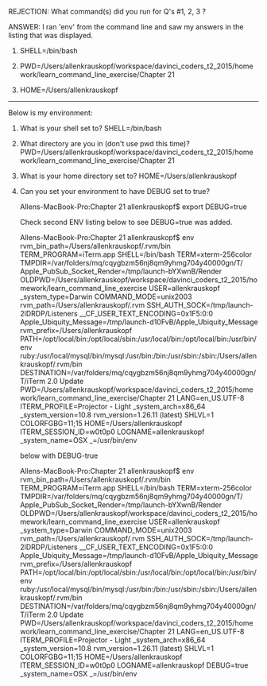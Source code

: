 REJECTION: What command(s) did you run for Q's #1, 2, 3 ?

ANSWER:  I ran 'env' from the command line and saw my answers in the listing that was displayed.

  1) SHELL=/bin/bash
  
  2) PWD=/Users/allenkrauskopf/workspace/davinci_coders_t2_2015/homework/learn_command_line_exercise/Chapter 21
  
  3) HOME=/Users/allenkrauskopf
  
  
--------------------------------------------------------------
Below is my environment:

1) What is your shell set to?   SHELL=/bin/bash
    
2) What directory are you in (don't use pwd this time)?   PWD=/Users/allenkrauskopf/workspace/davinci_coders_t2_2015/homework/learn_command_line_exercise/Chapter 21

3) What is your home directory set to?   HOME=/Users/allenkrauskopf

4) Can you set your environment to have DEBUG set to true?

    Allens-MacBook-Pro:Chapter 21 allenkrauskopf$ export DEBUG=true
    
   Check second ENV listing below to see DEBUG=true was added.


    Allens-MacBook-Pro:Chapter 21 allenkrauskopf$ env
    rvm_bin_path=/Users/allenkrauskopf/.rvm/bin
    TERM_PROGRAM=iTerm.app
    SHELL=/bin/bash
    TERM=xterm-256color
    TMPDIR=/var/folders/mq/cqygbzm56nj8qm9yhmg704y40000gn/T/
    Apple_PubSub_Socket_Render=/tmp/launch-bYXwnB/Render
    OLDPWD=/Users/allenkrauskopf/workspace/davinci_coders_t2_2015/homework/learn_command_line_exercise
    USER=allenkrauskopf
    _system_type=Darwin
    COMMAND_MODE=unix2003
    rvm_path=/Users/allenkrauskopf/.rvm
    SSH_AUTH_SOCK=/tmp/launch-2lDRDP/Listeners
    __CF_USER_TEXT_ENCODING=0x1F5:0:0
    Apple_Ubiquity_Message=/tmp/launch-d10FvB/Apple_Ubiquity_Message
    rvm_prefix=/Users/allenkrauskopf
    PATH=/opt/local/bin:/opt/local/sbin:/usr/local/bin:/opt/local/bin:/usr/bin/env ruby:/usr/local/mysql/bin/mysql:/usr/bin:/bin:/usr/sbin:/sbin:/Users/allenkrauskopf/.rvm/bin
    DESTINATION=/var/folders/mq/cqygbzm56nj8qm9yhmg704y40000gn/T/iTerm 2.0 Update
    PWD=/Users/allenkrauskopf/workspace/davinci_coders_t2_2015/homework/learn_command_line_exercise/Chapter 21
    LANG=en_US.UTF-8
    ITERM_PROFILE=Projector - Light
    _system_arch=x86_64
    _system_version=10.8
    rvm_version=1.26.11 (latest)
    SHLVL=1
    COLORFGBG=11;15
    HOME=/Users/allenkrauskopf
    ITERM_SESSION_ID=w0t0p0
    LOGNAME=allenkrauskopf
    _system_name=OSX
    _=/usr/bin/env
    
   below with DEBUG-true
   
    Allens-MacBook-Pro:Chapter 21 allenkrauskopf$ env
    rvm_bin_path=/Users/allenkrauskopf/.rvm/bin
    TERM_PROGRAM=iTerm.app
    SHELL=/bin/bash
    TERM=xterm-256color
    TMPDIR=/var/folders/mq/cqygbzm56nj8qm9yhmg704y40000gn/T/
    Apple_PubSub_Socket_Render=/tmp/launch-bYXwnB/Render
    OLDPWD=/Users/allenkrauskopf/workspace/davinci_coders_t2_2015/homework/learn_command_line_exercise
    USER=allenkrauskopf
    _system_type=Darwin
    COMMAND_MODE=unix2003
    rvm_path=/Users/allenkrauskopf/.rvm
    SSH_AUTH_SOCK=/tmp/launch-2lDRDP/Listeners
    __CF_USER_TEXT_ENCODING=0x1F5:0:0
    Apple_Ubiquity_Message=/tmp/launch-d10FvB/Apple_Ubiquity_Message
    rvm_prefix=/Users/allenkrauskopf
    PATH=/opt/local/bin:/opt/local/sbin:/usr/local/bin:/opt/local/bin:/usr/bin/env ruby:/usr/local/mysql/bin/mysql:/usr/bin:/bin:/usr/sbin:/sbin:/Users/allenkrauskopf/.rvm/bin
    DESTINATION=/var/folders/mq/cqygbzm56nj8qm9yhmg704y40000gn/T/iTerm 2.0 Update
    PWD=/Users/allenkrauskopf/workspace/davinci_coders_t2_2015/homework/learn_command_line_exercise/Chapter 21
    LANG=en_US.UTF-8
    ITERM_PROFILE=Projector - Light
    _system_arch=x86_64
    _system_version=10.8
    rvm_version=1.26.11 (latest)
    SHLVL=1
    COLORFGBG=11;15
    HOME=/Users/allenkrauskopf
    ITERM_SESSION_ID=w0t0p0
    LOGNAME=allenkrauskopf
    DEBUG=true
    _system_name=OSX
    _=/usr/bin/env
    
